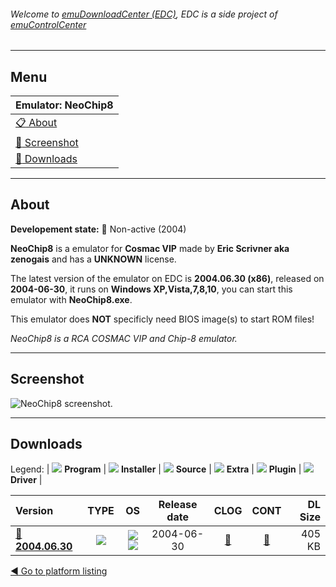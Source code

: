 ###### Welcome to [emuDownloadCenter (EDC)](https://github.com/PhoenixInteractiveNL/emuDownloadCenter/wiki/), EDC is a side project of [emuControlCenter](https://github.com/PhoenixInteractiveNL/emuControlCenter/wiki/)
***
## Menu
| **Emulator: NeoChip8** |
|:---------|
| [:clipboard: About](#about) |
| [:sunrise: Screenshot](#screenshot) |
| [:floppy_disk: Downloads](#downloads) |
***
## About
**Developement state:** :red_circle: Non-active (2004)

**NeoChip8** is a emulator for **Cosmac VIP** made by **Eric Scrivner aka zenogais** and has a **UNKNOWN** license.

The latest version of the emulator on EDC is **2004.06.30 (x86)**, released on **2004-06-30**, it runs on **Windows XP,Vista,7,8,10**, you can start this emulator with **NeoChip8.exe**.

This emulator does **NOT** specificly need BIOS image(s) to start ROM files!

_NeoChip8 is a RCA COSMAC VIP and Chip-8 emulator._
***
## Screenshot
![](https://raw.githubusercontent.com/PhoenixInteractiveNL/emuDownloadCenter/master/hooks/neochip8/emulator_screen_01.jpg "NeoChip8 screenshot.")
***
## Downloads
Legend:
| ![](https://raw.githubusercontent.com/wiki/PhoenixInteractiveNL/emuDownloadCenter/images_misc/icon_program_24.png) **Program** | 
![](https://raw.githubusercontent.com/wiki/PhoenixInteractiveNL/emuDownloadCenter/images_misc/icon_installer_24.png) **Installer** | 
![](https://raw.githubusercontent.com/wiki/PhoenixInteractiveNL/emuDownloadCenter/images_misc/icon_source_code_24.png) **Source** | 
![](https://raw.githubusercontent.com/wiki/PhoenixInteractiveNL/emuDownloadCenter/images_misc/icon_extra_24.png) **Extra** | 
![](https://raw.githubusercontent.com/wiki/PhoenixInteractiveNL/emuDownloadCenter/images_misc/icon_plugin_24.png) **Plugin** | 
![](https://raw.githubusercontent.com/wiki/PhoenixInteractiveNL/emuDownloadCenter/images_misc/icon_driver_24.png) **Driver** | 
 
| Version | TYPE | OS | Release date | CLOG | CONT | DL Size |
|:--------|:----:|:--:|:------------:|:----:|:----:|--------:|
| [:floppy_disk: **2004.06.30**](https://github.com/PhoenixInteractiveNL/edc-repo0005/raw/master/neochip8/2004.06.30.7z) | ![](https://raw.githubusercontent.com/wiki/PhoenixInteractiveNL/emuDownloadCenter/images_misc/icon_program_24.png) | ![](https://raw.githubusercontent.com/wiki/PhoenixInteractiveNL/emuDownloadCenter/images_misc/logo_windows_24.png)![](https://raw.githubusercontent.com/wiki/PhoenixInteractiveNL/emuDownloadCenter/images_misc/icon_32-bit_24.png) | 2004-06-30 | [:page_facing_up:](https://github.com/PhoenixInteractiveNL/edc-repo0005/blob/master/neochip8/2004.06.30_changelog.txt) | [:mag_right:](https://github.com/PhoenixInteractiveNL/edc-repo0005/blob/master/neochip8/2004.06.30_contents.txt) | 405 KB |

[:arrow_backward: Go to platform listing](https://github.com/PhoenixInteractiveNL/emuDownloadCenter/wiki/EDC-Platform-List)
